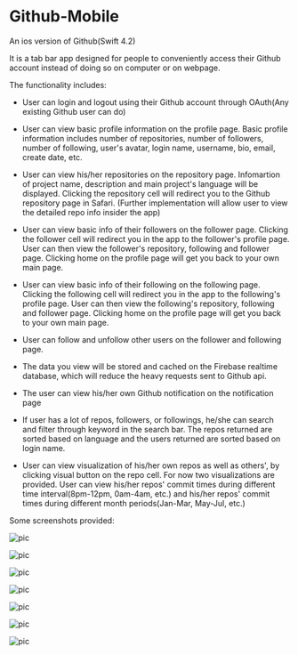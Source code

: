 # Github-Mobile

An ios version of Github(Swift 4.2)

It is a tab bar app designed for people to conveniently access their Github account instead of doing so on computer or on webpage.

The functionality includes:

* User can login and logout using their Github account through OAuth(Any existing Github user can do)

* User can view basic profile information on the profile page. Basic profile information includes number of repositories, number of followers, number of following, user's avatar, login name, username, bio, email, create date, etc.

* User can view his/her repositories on the repository page. Infomartion of project name, description and main project's language will be displayed. Clicking the repository cell will redirect you to the Github repository page in Safari. (Further implementation will allow user to view the detailed repo info insider the app)

* User can view basic info of their followers on the follower page. Clicking the follower cell will redirect you in the app to the follower's profile page. User can then view the follower's repository, following and follower page. Clicking home on the profile page will get you back to your own main page.

* User can view basic info of their following on the following page. Clicking the following cell will redirect you in the app to the following's profile page. User can then view the following's repository, following and follower page. Clicking home on the profile page will get you back to your own main page.

* User can follow and unfollow other users on the follower and following page.

* The data you view will be stored and cached on the Firebase realtime database, which will reduce the heavy requests sent to Github api.

* The user can view his/her own Github notification on the notification page

* If user has a lot of repos, followers, or followings, he/she can search and filter through keyword in the search bar. The repos returned are sorted based on language and the users returned are sorted based on login name.

* User can view visualization of his/her own repos as well as others', by clicking visual button on the repo cell. For now two visualizations are provided. User can view his/her repos' commit times during different time interval(8pm-12pm, 0am-4am, etc.) and his/her repos' commit times during different month periods(Jan-Mar, May-Jul, etc.)

Some screenshots provided:

![pic](screenshots/login1.png)

![pic](screenshots/login2.png)

![pic](screenshots/profile.png)

![pic](screenshots/repo.png)

![pic](screenshots/search1.png)

![pic](screenshots/search2.png)

![pic](screenshots/vis.png)